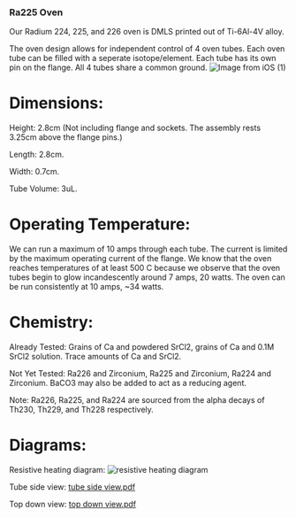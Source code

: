 ### Ra225 Oven

Our Radium 224, 225, and 226 oven is DMLS printed out of Ti-6Al-4V alloy.

The oven design allows for independent control of 4 oven tubes. Each oven tube can be filled with a seperate isotope/element. Each tube has its own pin on the flange. All 4 tubes share a common ground. 
![Image from iOS (1)](https://user-images.githubusercontent.com/59063892/97647675-19d32900-1a10-11eb-8847-1ad9ca5afd6a.jpg)

# Dimensions:
  Height: 2.8cm (Not including flange and sockets. The assembly rests 3.25cm above the flange pins.)
  
  Length: 2.8cm.
  
  Width: 0.7cm.
  
  Tube Volume: 3uL.
  

# Operating Temperature:
We can run a maximum of 10 amps through each tube. The current is limited by the maximum operating current of the flange. We know that the oven reaches temperatures of at least 500 C because we observe that the oven tubes begin to glow incandescently around 7 amps, 20 watts. The oven can be run consistently at 10 amps, ~34 watts.

# Chemistry:
Already Tested: Grains of Ca and powdered SrCl2, grains of Ca and 0.1M SrCl2 solution. Trace amounts of Ca and SrCl2. 

Not Yet Tested: Ra226 and Zirconium, Ra225 and Zirconium, Ra224 and Zirconium. BaCO3 may also be added to act as a reducing agent.

Note: Ra226, Ra225, and Ra224 are sourced from the alpha decays of Th230, Th229, and Th228 respectively. 

# Diagrams: 

Resistive heating diagram:
![resistive heating diagram](https://user-images.githubusercontent.com/59063892/97648399-df6a8b80-1a11-11eb-859c-16592824e004.png)

Tube side view: 
[tube side view.pdf](https://github.com/Jayich-Lab/Ra-225-Oven/files/5462377/tube.side.view.pdf)

Top down view:
[top down view.pdf](https://github.com/Jayich-Lab/Ra-225-Oven/files/5462382/top.down.view.pdf)


